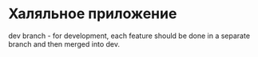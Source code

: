 # Халяльное приложение

dev branch - for development, each feature should be done in a separate branch and then merged into dev.
